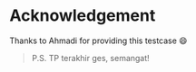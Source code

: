 # Acknowledgement
Thanks to Ahmadi for providing this testcase :smile:
> P.S. TP terakhir ges, semangat!